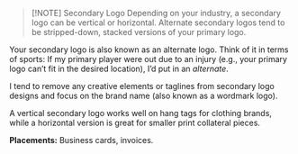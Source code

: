 
> [!NOTE] Secondary Logo
> Depending on your industry, a secondary logo can be vertical or horizontal. Alternate secondary logos tend to be stripped-down, stacked versions of your primary logo.

Your secondary logo is also known as an alternate logo. Think of it in terms of sports: If my primary player were out due to an injury (e.g., your primary logo can’t fit in the desired location), I’d put in an _alternate_.

I tend to remove any creative elements or taglines from secondary logo designs and focus on the brand name (also known as a wordmark logo).

A vertical secondary logo works well on hang tags for clothing brands, while a horizontal version is great for smaller print collateral pieces.

**Placements:** Business cards, invoices.